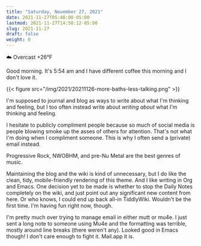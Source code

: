 ```yaml
---
title: "Saturday, November 27, 2021"
date: 2021-11-27T05:48:00-05:00
lastmod: 2021-11-27T14:58:12-05:00
slug: 2021-11-27
draft: false
weight: 0
---
```


☁️ Overcast +26°F

Good morning. It's 5:54 am and I have different coffee this morning and I don't love it.

{{< figure src="/img/2021/20211126-more-baths-less-talking.png" >}}

I'm supposed to journal and blog as ways to write about what I'm thinking and feeling, but I too often instead write about _writing about_ what I'm thinking and feeling.

I hesitate to publicly compliment people because so much of social media is people blowing smoke up the asses of others for attention. That's not what I'm doing when I compliment someone. This is why I often send a (private) email instead.

Progressive Rock, NWOBHM, and pre-Nu Metal are the best genres of music.

Maintaining the blog and the wiki is kind of unnecessary, but I do like the clean, tidy, mobile-friendly rendering of this theme. And I like writing in Org and Emacs. One decision yet to be made is whether to stop the Daily Notes completely on the wiki, and just point out any significant new content from here. Or who knows, I could end up back all-in TiddlyWiki. Wouldn't be the first time. I'm having fun right now, though.

I'm pretty much over trying to manage email in either mutt or mu4e. I just sent a long note to someone using Mu4e and the formatting was terrible, mostly around line breaks (there weren't any). Looked good in Emacs though! I don't care enough to fight it. Mail.app it is.

[//]: # "Exported with love from a post written in Org mode"
[//]: # "- https://github.com/kaushalmodi/ox-hugo"
